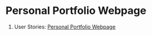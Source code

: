 # Personal Portfolio Webpage

1. User Stories: [Personal Portfolio Webpage](https://www.freecodecamp.org/learn/responsive-web-design/responsive-web-design-projects/build-a-personal-portfolio-webpage)